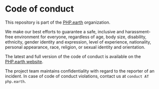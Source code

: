 # Code of conduct

This repository is part of the [PHP.earth](https://github.com/php-earth) organization.

We make our best efforts to guarantee a safe, inclusive and harassment-free
environment for everyone, regardless of age, body size, disability, ethnicity,
gender identity and expression, level of experience, nationality, personal
appearance, race, religion, or sexual identity and orientation.

The latest and full version of the code of conduct is available on the
[PHP.earth website](https://php.earth/conduct).

The project team maintains confidentiality with regard to the reporter of an
incident. In case of code of conduct violations, contact us at `conduct AT php.earth`.

